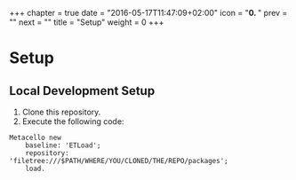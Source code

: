 +++
chapter = true
date = "2016-05-17T11:47:09+02:00"
icon = "<b>0. </b>"
prev = ""
next = ""
title = "Setup"
weight = 0
+++

# Setup

## Local Development Setup

1. Clone this repository.
2. Execute the following code:

```smalltalk
Metacello new
    baseline: 'ETLoad';
    repository: 'filetree:///$PATH/WHERE/YOU/CLONED/THE/REPO/packages';
    load.
```

